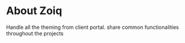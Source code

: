 # About Zoiq

Handle all the theming from client portal. share common functionalities throughout the projects
